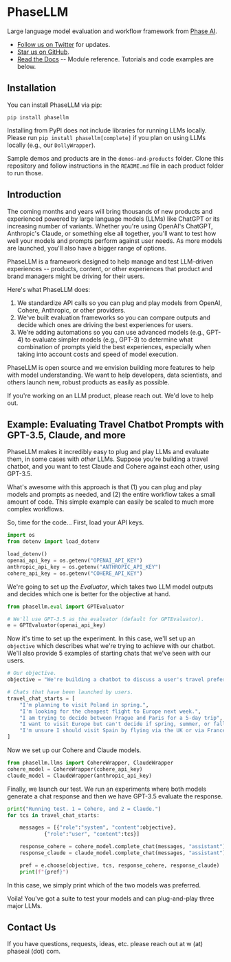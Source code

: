 # PhaseLLM

Large language model evaluation and workflow framework from [Phase AI](https://phaseai.com/).

- [Follow us on Twitter](https://twitter.com/phasellm) for updates.
- [Star us on GitHub](https://github.com/wgryc/phasellm).
- [Read the Docs](https://phasellm.readthedocs.io/en/latest/autoapi/phasellm/index.html) -- Module reference. Tutorials and code examples are below.

## Installation

You can install PhaseLLM via pip:

```
pip install phasellm
```

Installing from PyPI does not include libraries for running LLMs locally. Please run `pip install phasellm[complete]` if you plan on using LLMs locally (e.g., our `DollyWrapper`).

Sample demos and products are in the `demos-and-products` folder. Clone this repository and follow instructions in the `README.md` file in each product folder to run those.

## Introduction

The coming months and years will bring thousands of new products and experienced powered by large language models (LLMs) like ChatGPT or its increasing number of variants. Whether you're using OpenAI's ChatGPT, Anthropic's Claude, or something else all together, you'll want to test how well your models and prompts perform against user needs. As more models are launched, you'll also have a bigger range of options.

PhaseLLM is a framework designed to help manage and test LLM-driven experiences -- products, content, or other experiences that product and brand managers might be driving for their users.

Here's what PhaseLLM does:
1. We standardize API calls so you can plug and play models from OpenAI, Cohere, Anthropic, or other providers.
2. We've built evaluation frameworks so you can compare outputs and decide which ones are driving the best experiences for users.
3. We're adding automations so you can use advanced models (e.g., GPT-4) to evaluate simpler models (e.g., GPT-3) to determine what combination of prompts yield the best experiences, especially when taking into account costs and speed of model execution.

PhaseLLM is open source and we envision building more features to help with model understanding. We want to help developers, data scientists, and others launch new, robust products as easily as possible.

If you're working on an LLM product, please reach out. We'd love to help out.

## Example: Evaluating Travel Chatbot Prompts with GPT-3.5, Claude, and more

PhaseLLM makes it incredibly easy to plug and play LLMs and evaluate them, in some cases with *other* LLMs. Suppose you're building a travel chatbot, and you want to test Claude and Cohere against each other, using GPT-3.5. 

What's awesome with this approach is that (1) you can plug and play models and prompts as needed, and (2) the entire workflow takes a small amount of code. This simple example can easily be scaled to much more complex workflows.

So, time for the code... First, load your API keys.

```python
import os
from dotenv import load_dotenv

load_dotenv()
openai_api_key = os.getenv("OPENAI_API_KEY")
anthropic_api_key = os.getenv("ANTHROPIC_API_KEY")
cohere_api_key = os.getenv("COHERE_API_KEY")
```

We're going to set up the *Evaluator*, which takes two LLM model outputs and decides which one is better for the objective at hand.

```python
from phasellm.eval import GPTEvaluator

# We'll use GPT-3.5 as the evaluator (default for GPTEvaluator).
e = GPTEvaluator(openai_api_key)
```

Now it's time to set up the experiment. In this case, we'll set up an `objective` which describes what we're trying to achieve with our chatbot. We'll also provide 5 examples of starting chats that we've seen with our users.

```python
# Our objective.
objective = "We're building a chatbot to discuss a user's travel preferences and provide advice."

# Chats that have been launched by users.
travel_chat_starts = [
    "I'm planning to visit Poland in spring.",
    "I'm looking for the cheapest flight to Europe next week.",
    "I am trying to decide between Prague and Paris for a 5-day trip",
    "I want to visit Europe but can't decide if spring, summer, or fall would be better.",
    "I'm unsure I should visit Spain by flying via the UK or via France."
]
```

Now we set up our Cohere and Claude models.

```python
from phasellm.llms import CohereWrapper, ClaudeWrapper
cohere_model = CohereWrapper(cohere_api_key)
claude_model = ClaudeWrapper(anthropic_api_key)
```

Finally, we launch our test. We run an experiments where both models generate a chat response and then we have GPT-3.5 evaluate the response.

```python
print("Running test. 1 = Cohere, and 2 = Claude.")
for tcs in travel_chat_starts:

    messages = [{"role":"system", "content":objective},
            {"role":"user", "content":tcs}]

    response_cohere = cohere_model.complete_chat(messages, "assistant")
    response_claude = claude_model.complete_chat(messages, "assistant")

    pref = e.choose(objective, tcs, response_cohere, response_claude)
    print(f"{pref}")
```

In this case, we simply print which of the two models was preferred.

Voila! You've got a suite to test your models and can plug-and-play three major LLMs.

## Contact Us

If you have questions, requests, ideas, etc. please reach out at w (at) phaseai (dot) com.
